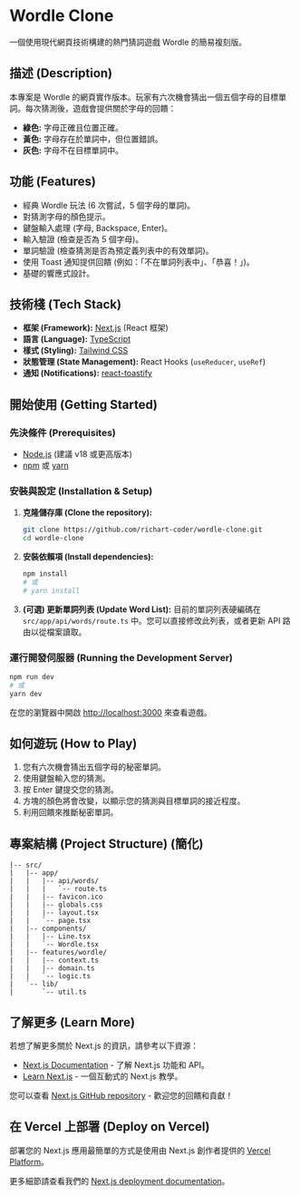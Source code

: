 # Wordle Clone

一個使用現代網頁技術構建的熱門猜詞遊戲 Wordle 的簡易複刻版。

## 描述 (Description)

本專案是 Wordle 的網頁實作版本。玩家有六次機會猜出一個五個字母的目標單詞。每次猜測後，遊戲會提供關於字母的回饋：

- **綠色:** 字母正確且位置正確。
- **黃色:** 字母存在於單詞中，但位置錯誤。
- **灰色:** 字母不在目標單詞中。

## 功能 (Features)

- 經典 Wordle 玩法 (6 次嘗試，5 個字母的單詞)。
- 對猜測字母的顏色提示。
- 鍵盤輸入處理 (字母, Backspace, Enter)。
- 輸入驗證 (檢查是否為 5 個字母)。
- 單詞驗證 (檢查猜測是否為預定義列表中的有效單詞)。
- 使用 Toast 通知提供回饋 (例如：「不在單詞列表中」、「恭喜！」)。
- 基礎的響應式設計。

## 技術棧 (Tech Stack)

- **框架 (Framework):** [Next.js](https://nextjs.org/) (React 框架)
- **語言 (Language):** [TypeScript](https://www.typescriptlang.org/)
- **樣式 (Styling):** [Tailwind CSS](https://tailwindcss.com/)
- **狀態管理 (State Management):** React Hooks (`useReducer`, `useRef`)
- **通知 (Notifications):** [react-toastify](https://fkhadra.github.io/react-toastify/)

## 開始使用 (Getting Started)

### 先決條件 (Prerequisites)

- [Node.js](https://nodejs.org/) (建議 v18 或更高版本)
- [npm](https://www.npmjs.com/) 或 [yarn](https://yarnpkg.com/)

### 安裝與設定 (Installation & Setup)

1.  **克隆儲存庫 (Clone the repository):**

    ```bash
    git clone https://github.com/richart-coder/wordle-clone.git
    cd wordle-clone
    ```

2.  **安裝依賴項 (Install dependencies):**

    ```bash
    npm install
    # 或
    # yarn install
    ```

3.  **(可選) 更新單詞列表 (Update Word List):** 目前的單詞列表硬編碼在 `src/app/api/words/route.ts` 中。您可以直接修改此列表，或者更新 API 路由以從檔案讀取。

### 運行開發伺服器 (Running the Development Server)

```bash
npm run dev
# 或
yarn dev
```

在您的瀏覽器中開啟 [http://localhost:3000](http://localhost:3000) 來查看遊戲。

## 如何遊玩 (How to Play)

1.  您有六次機會猜出五個字母的秘密單詞。
2.  使用鍵盤輸入您的猜測。
3.  按 Enter 鍵提交您的猜測。
4.  方塊的顏色將會改變，以顯示您的猜測與目標單詞的接近程度。
5.  利用回饋來推斷秘密單詞。

## 專案結構 (Project Structure) (簡化)

```
|-- src/
|   |-- app/
|   |   |-- api/words/
|   |   |   `-- route.ts
|   |   |-- favicon.ico
|   |   |-- globals.css
|   |   |-- layout.tsx
|   |   `-- page.tsx
|   |-- components/
|   |   |-- Line.tsx
|   |   `-- Wordle.tsx
|   |-- features/wordle/
|   |   |-- context.ts
|   |   |-- domain.ts
|   |   `-- logic.ts
|   `-- lib/
|       `-- util.ts
```

## 了解更多 (Learn More)

若想了解更多關於 Next.js 的資訊，請參考以下資源：

- [Next.js Documentation](https://nextjs.org/docs) - 了解 Next.js 功能和 API。
- [Learn Next.js](https://nextjs.org/learn) - 一個互動式的 Next.js 教學。

您可以查看 [Next.js GitHub repository](https://github.com/vercel/next.js) - 歡迎您的回饋和貢獻！

## 在 Vercel 上部署 (Deploy on Vercel)

部署您的 Next.js 應用最簡單的方式是使用由 Next.js 創作者提供的 [Vercel Platform](https://vercel.com/new?utm_medium=default-template&filter=next.js&utm_source=create-next-app&utm_campaign=create-next-app-readme)。

更多細節請查看我們的 [Next.js deployment documentation](https://nextjs.org/docs/app/building-your-application/deploying)。
